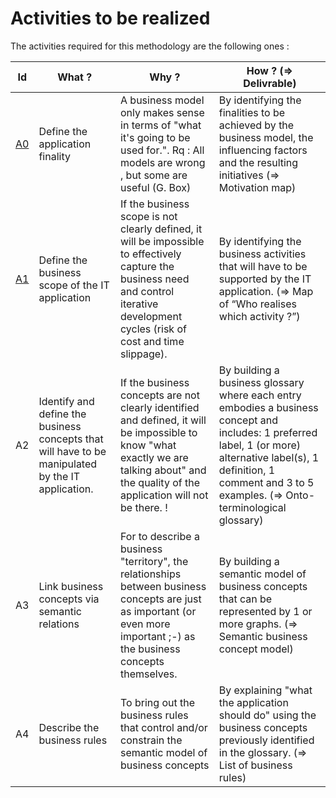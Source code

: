 Activities to be realized
==

The activities required for this methodology are the following ones : 

<table>
    <thead>
        <tr>
            <th>Id</th>
            <th>What ?</th>
            <th>Why ?</th>
            <th>How ? (=> Delivrable)</th>
        </tr>
    </thead>
    <tbody>
        <tr>
            <td><a href="https://github.com/iPlumb3r/BizApp-Spec-Methodo/blob/master/1_Activities/A0/ReadMe_EN.md">A0</a></td>            
            <td>Define the application finality</td>
            <td>A business model only makes sense in terms of "what it's going to be used for.". Rq : All models are wrong , but some are useful (G. Box)</td>
            <td>By identifying the finalities to be achieved by the business model, the influencing factors and the resulting initiatives (=> Motivation map)</td>
        </tr>
        <tr>
            <td><a href="https://github.com/iPlumb3r/BizApp-Spec-Methodo/blob/master/1_Activities/A1/ReadMe_EN.md">A1</a></td>            
            <td>Define the business scope of the IT application</td>
            <td>If the business scope is not clearly defined, it will be impossible to effectively capture the business need and control iterative development cycles (risk of cost and time slippage).</td>
            <td>By identifying the business activities that will have to be supported by the IT application. (=> Map of “Who realises which activity ?”)</td>
        </tr>          
        <tr>
            <td>A2</td>  
            <td>Identify and define the business concepts that will have to be manipulated by the IT application.</td>
            <td>If the business concepts are not clearly identified and defined, it will be impossible to know "what exactly we are talking about" and the quality of the application will not be there. !</td>
            <td>By building a business glossary where each entry embodies a business concept and includes: 1 preferred label, 1 (or more) alternative label(s), 1 definition, 1 comment and 3 to 5 examples. (=> Onto-terminological glossary)</td>
        </tr>
        <tr>
            <td>A3</td>  
            <td>Link business concepts via semantic relations</td>
            <td>For to describe a business "territory", the relationships between business concepts are just as important (or even more important ;-) as the business concepts themselves.</td>
            <td>By building a semantic model of business concepts that can be represented by 1 or more graphs. (=> Semantic business concept model)</td>
        </tr>
        <tr>
            <td>A4</td> 
            <td>Describe the business rules</td>
            <td>To bring out the business rules that control and/or constrain the semantic model of business concepts</td>
            <td>By explaining "what the application should do" using the business concepts previously identified in the glossary. (=> List of business rules)</td>
        </tr>
    </tbody>
</table>
